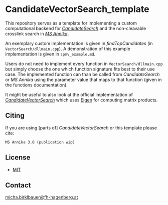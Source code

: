 # CandidateVectorSearch_template

This repository serves as a template for implementing a custom computational
backend for [*CandidateSearch*](https://github.com/hgb-bin-proteomics/CandidateSearch)
and the non-cleavable crosslink search in [*MS Annika*](https://github.com/hgb-bin-proteomics/MSAnnika).

An exemplary custom implementation is given in *findTopCandidates* (in `VectorSearch/dllmain.cpp`).
A demonstration of this example implementation is given in `spmv_example.md`.

Users do not need to implement every function in `VectorSearch/dllmain.cpp` but
simply choose the one which function signature fits best to their use case. The
implemented function can than be called from *CandidateSearch* or *MS Annika*
using the parameter value that maps to that function (given in the functions
documentation).

It might be useful to also look at the official implementation of
[*CandidateVectorSearch*](https://github.com/hgb-bin-proteomics/CandidateVectorSearch)
which uses [Eigen](https://eigen.tuxfamily.org/)
for computing matrix products.

## Citing

If you are using [parts of] *CandidateVectorSearch* or this template please cite:

```
MS Annika 3.0 (publication wip)
```

## License

- [MIT](https://github.com/hgb-bin-proteomics/CandidateVectorSearch_template/blob/master/LICENSE)

## Contact

[micha.birklbauer@fh-hagenberg.at](mailto:micha.birklbauer@fh-hagenberg.at)
